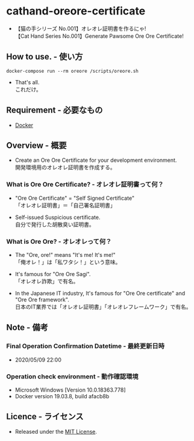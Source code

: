# cathand-oreore-certificate
- 【猫の手シリーズ No.001】オレオレ証明書を作るにゃ!  
  【Cat Hand Series No.001】Generate Pawsome Ore Ore Certificate!


## How to use. - 使い方

```shell script
docker-compose run --rm oreore /scripts/oreore.sh
```

- That's all.  
  これだけ。


## Requirement - 必要なもの
- [Docker](https://www.docker.com/)


## Overview - 概要
- Create an Ore Ore Certificate for your development environment.  
  開発環境用のオレオレ証明書を作成する。


### What is Ore Ore Certificate? - オレオレ証明書って何？

- "Ore Ore Certificate" = "Self Signed Certificate"  
  「オレオレ証明書」＝「自己署名証明書」

- Self-issued Suspicious certificate.  
  自分で発行した胡散臭い証明書。


### What is Ore Ore? - オレオレって何？

- The "Ore, ore!" means "It's me! It's me!"  
  「俺オレ！」は「私ワタシ！」という意味。

- It's famous for "Ore Ore Sagi".  
  「オレオレ詐欺」で有名。

- In the Japanese IT industry, It's famous for "Ore Ore certificate" and "Ore Ore framework".  
  日本のIT業界では「オレオレ証明書」「オレオレフレームワーク」で有名。


## Note - 備考

### Final Operation Confirmation Datetime - 最終更新日時
- 2020/05/09 22:00

### Operation check environment - 動作確認環境
- Microsoft Windows [Version 10.0.18363.778]
- Docker version 19.03.8, build afacb8b


## Licence - ライセンス
- Released under the [MIT License](https://opensource.org/licenses/MIT).
